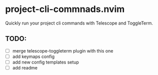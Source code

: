 # project-cli-commnads.nvim
Quickly run your project cli commands with Telescope and ToggleTerm. 


## TODO:
- [ ] merge telescope-toggleterm plugin with this one
- [ ] add keymaps config
- [ ] add new config templates setup
- [ ] add readme
